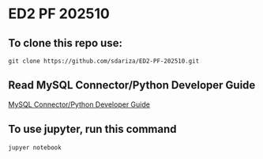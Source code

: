 # ED2 PF 202510
## To clone this repo use:
```
git clone https://github.com/sdariza/ED2-PF-202510.git
```

## Read MySQL Connector/Python Developer Guide
[MySQL Connector/Python Developer Guide](https://dev.mysql.com/doc/connector-python/en/)

## To use jupyter, run this command
```
jupyer notebook
```
